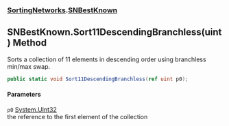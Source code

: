 ### [SortingNetworks](SortingNetworks.md 'SortingNetworks').[SNBestKnown](SortingNetworks_SNBestKnown.md 'SortingNetworks.SNBestKnown')
## SNBestKnown.Sort11DescendingBranchless(uint) Method
Sorts a collection of 11 elements in descending order using branchless min/max swap.  
```csharp
public static void Sort11DescendingBranchless(ref uint p0);
```
#### Parameters
<a name='SortingNetworks_SNBestKnown_Sort11DescendingBranchless(uint)_p0'></a>
`p0` [System.UInt32](https://docs.microsoft.com/en-us/dotnet/api/System.UInt32 'System.UInt32')  
the reference to the first element of the collection
  

